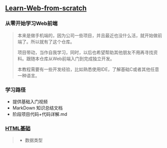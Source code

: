 ## [Learn-Web-from-scratch](https://github.com/kaqijiang/Learn-Web-from-scratch)

### 从零开始学习Web前端

> 本来是做手机端的，因为公司一些项目，并且最近也没什么活，就开始做前端了。所以就有了这个仓库。
>
> 项目带动，当作自我学习，同时，以后也希望帮助其他朋友不用再寻找资料。跟随本仓库从Web前端入门到完成独立开发。
>
> 本教程需要有一些开发经验，比如熟悉使用IDE，了解基础C或者其他任意一种语言。

### 学习路径

- 提供基础入门视频
- MarkDown 知识总结文档
- 阶段项目代码+代码详解.md

> 

### [HTML基础](./础.md "基础知识")

> - 数据类型
> 
>   

























